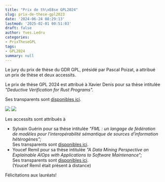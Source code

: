 ```yaml
---
title: "Prix de th\xE8se GPL2024"
slug: prix-de-these-gpl2023
date: '2024-06-24 08:29:13'
lastmod: '2025-02-01 00:51:03'
draft: false
author: Yves.Ledru
categories:
- PrixTheseGPL
tags:
- GPL2024
summary: null
---
```


Le jury du prix de thèse du GDR GPL, présidé par Pascal Poizat, a attribué un prix de thèse et deux accessits.

Le prix de thèse GPL 2024 est attribué à Xavier Denis pour sa thèse intitulée _"Deductive Verification for Rust Programs"._

Ses transparents sont [disponibles ici](https://gdr-gpl.cnrs.fr/sites/default/files/documentsGPL/JourneesNationales/GPL2024/DenisGDRGPL.pdf).

![](https://lig-gdr-gpl.imag.fr/wp-content/uploads/2024/08/GPL2024PrixThese1.jpg) ![](https://lig-gdr-gpl.imag.fr/wp-content/uploads/2024/08/GPL2024PrixDeThese2.jpg)

Les accessits sont attribués à

  * Sylvain Guérin pour sa thèse intitulée _"FML : un langage de fédération de modèles pour l’interopérabilité sémantique de sources d’information hétérogènes";_  
Ses transparents sont [disponibles ici](https://gdr-gpl.cnrs.fr/sites/default/files/documentsGPL/JourneesNationales/GPL2024/GuerinPrixDeTheseGDRGPL.pdf).
  * Youcef Remil pour sa thèse intitulée _"A Data Mining Perspective on Explainable AIOps with Applications to Software Maintenance";_  
Ses transparents sont [disponibles ici](https://gdr-gpl.cnrs.fr/sites/default/files/documentsGPL/JourneesNationales/GPL2024/RemilPrixThese.pdf).  
(Youcef Remil était présent à distance)



Félicitations aux lauréats!
